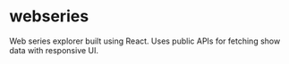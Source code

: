 # webseries
Web series explorer built using React. Uses public APIs for fetching show data with responsive UI.
